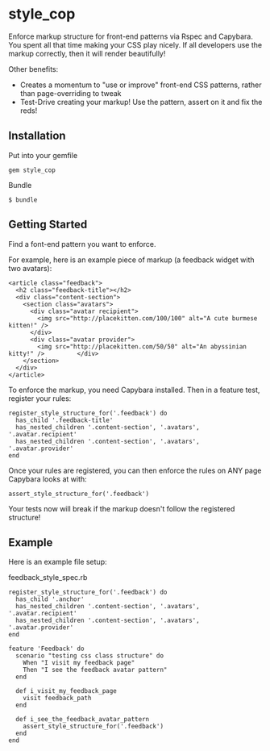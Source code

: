 # style_cop
Enforce markup structure for front-end patterns via Rspec and Capybara. You spent all that time making your CSS play nicely. If all developers use the markup correctly, then it will render beautifully! 

Other benefits:

* Creates a momentum to "use or improve" front-end CSS patterns, rather than page-overriding to tweak
* Test-Drive creating your markup! Use the pattern, assert on it and fix the reds!

## Installation

Put into your gemfile

    gem style_cop
    
Bundle

    $ bundle
    
## Getting Started
Find a font-end pattern you want to enforce. 

For example, here is an example piece of markup (a feedback widget with two avatars):

	<article class="feedback">
      <h2 class="feedback-title"></h2>
	  <div class="content-section">
	    <section class="avatars">
	   	  <div class="avatar recipient">
	   	  	<img src="http://placekitten.com/100/100" alt="A cute burmese kitten!" />
		  </div>
		  <div class="avatar provider">
	   	  	<img src="http://placekitten.com/50/50" alt="An abyssinian kitty!" />		  </div>
	    </section>
	  </div>
	</article>

To enforce the markup, you need Capybara installed. Then in a feature test, register your rules:

	register_style_structure_for('.feedback') do
      has_child '.feedback-title'
      has_nested_children '.content-section', '.avatars', '.avatar.recipient'
      has_nested_children '.content-section', '.avatars', '.avatar.provider'
    end
 
Once your rules are registered, you can then enforce the rules on ANY page Capybara looks at with:

	assert_style_structure_for('.feedback')
	
Your tests now will break if the markup doesn't follow the registered structure!
	
## Example
Here is an example file setup:

feedback_style_spec.rb

	register_style_structure_for('.feedback') do
      has_child '.anchor'
      has_nested_children '.content-section', '.avatars', '.avatar.recipient'
      has_nested_children '.content-section', '.avatars', '.avatar.provider'
    end

	feature 'Feedback' do
	  scenario "testing css class structure" do
	    When "I visit my feedback page"
	    Then "I see the feedback avatar pattern"
	  end
		
	  def i_visit_my_feedback_page
	    visit feedback_path
	  end
	  
	  def i_see_the_feedback_avatar_pattern
	  	assert_style_structure_for('.feedback')
	  end
	end